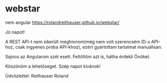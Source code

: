 # webstar
 nem angular
https://rolandreithauser.github.io/webstar/

Jó napot!

A REST API-t nem sikerült meghívnom(még nem volt szerencsém ID-s API-hoz, csak ingyenes proba API-khoz), ezért gyártottam tartalmat manuálisan.

Sajnos az Angularom szét esett. Feltöltöm azt is, hátha érdekli Önöket.

Köszönöm a lehetőseget.
Szép napot kívánok!

Üdvözlettel:
Reithauser Roland

